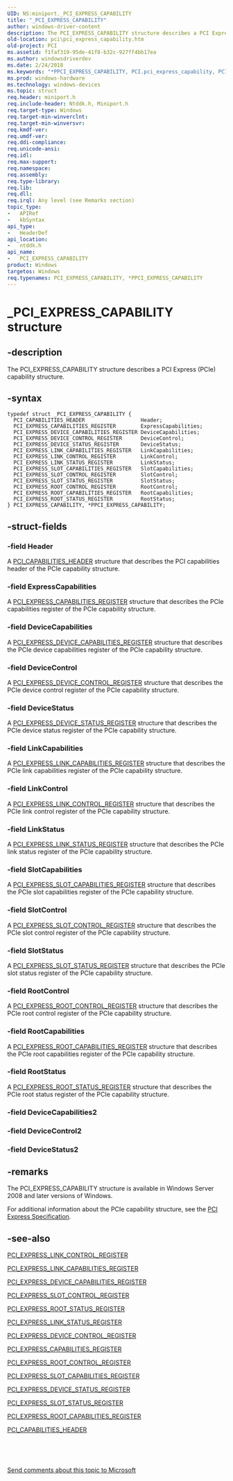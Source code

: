 ```yaml
---
UID: NS:miniport._PCI_EXPRESS_CAPABILITY
title: "_PCI_EXPRESS_CAPABILITY"
author: windows-driver-content
description: The PCI_EXPRESS_CAPABILITY structure describes a PCI Express (PCIe) capability structure.
old-location: pci\pci_express_capability.htm
old-project: PCI
ms.assetid: f1faf319-95de-41f8-b32c-927ff4bb17ea
ms.author: windowsdriverdev
ms.date: 2/24/2018
ms.keywords: "*PPCI_EXPRESS_CAPABILITY, PCI.pci_express_capability, PCI_EXPRESS_CAPABILITY, PCI_EXPRESS_CAPABILITY structure [Buses], PPCI_EXPRESS_CAPABILITY, PPCI_EXPRESS_CAPABILITY structure pointer [Buses], _PCI_EXPRESS_CAPABILITY, ntddk/PCI_EXPRESS_CAPABILITY, ntddk/PPCI_EXPRESS_CAPABILITY, pci_struct_9c629781-bcee-486d-bab3-5d5b7441ac72.xml"
ms.prod: windows-hardware
ms.technology: windows-devices
ms.topic: struct
req.header: miniport.h
req.include-header: Ntddk.h, Miniport.h
req.target-type: Windows
req.target-min-winverclnt: 
req.target-min-winversvr: 
req.kmdf-ver: 
req.umdf-ver: 
req.ddi-compliance: 
req.unicode-ansi: 
req.idl: 
req.max-support: 
req.namespace: 
req.assembly: 
req.type-library: 
req.lib: 
req.dll: 
req.irql: Any level (see Remarks section)
topic_type:
-	APIRef
-	kbSyntax
api_type:
-	HeaderDef
api_location:
-	ntddk.h
api_name:
-	PCI_EXPRESS_CAPABILITY
product: Windows
targetos: Windows
req.typenames: PCI_EXPRESS_CAPABILITY, *PPCI_EXPRESS_CAPABILITY
---
```


# _PCI_EXPRESS_CAPABILITY structure


## -description


The PCI_EXPRESS_CAPABILITY structure describes a PCI Express (PCIe) capability structure.


## -syntax


````
typedef struct _PCI_EXPRESS_CAPABILITY {
  PCI_CAPABILITIES_HEADER                  Header;
  PCI_EXPRESS_CAPABILITIES_REGISTER        ExpressCapabilities;
  PCI_EXPRESS_DEVICE_CAPABILITIES_REGISTER DeviceCapabilities;
  PCI_EXPRESS_DEVICE_CONTROL_REGISTER      DeviceControl;
  PCI_EXPRESS_DEVICE_STATUS_REGISTER       DeviceStatus;
  PCI_EXPRESS_LINK_CAPABILITIES_REGISTER   LinkCapabilities;
  PCI_EXPRESS_LINK_CONTROL_REGISTER        LinkControl;
  PCI_EXPRESS_LINK_STATUS_REGISTER         LinkStatus;
  PCI_EXPRESS_SLOT_CAPABILITIES_REGISTER   SlotCapabilities;
  PCI_EXPRESS_SLOT_CONTROL_REGISTER        SlotControl;
  PCI_EXPRESS_SLOT_STATUS_REGISTER         SlotStatus;
  PCI_EXPRESS_ROOT_CONTROL_REGISTER        RootControl;
  PCI_EXPRESS_ROOT_CAPABILITIES_REGISTER   RootCapabilities;
  PCI_EXPRESS_ROOT_STATUS_REGISTER         RootStatus;
} PCI_EXPRESS_CAPABILITY, *PPCI_EXPRESS_CAPABILITY;
````


## -struct-fields




### -field Header

A <a href="https://msdn.microsoft.com/library/windows/hardware/ff537454">PCI_CAPABILITIES_HEADER</a> structure that describes the PCI capabilities header of the PCIe capability structure.


### -field ExpressCapabilities

A <a href="https://msdn.microsoft.com/library/windows/hardware/ff537459">PCI_EXPRESS_CAPABILITIES_REGISTER</a> structure that describes the PCIe capabilities register of the PCIe capability structure.


### -field DeviceCapabilities

A <a href="https://msdn.microsoft.com/library/windows/hardware/ff537463">PCI_EXPRESS_DEVICE_CAPABILITIES_REGISTER</a> structure that describes the PCIe device capabilities register of the PCIe capability structure.


### -field DeviceControl

A <a href="https://msdn.microsoft.com/library/windows/hardware/ff537464">PCI_EXPRESS_DEVICE_CONTROL_REGISTER</a> structure that describes the PCIe device control register of the PCIe capability structure.


### -field DeviceStatus

A <a href="https://msdn.microsoft.com/library/windows/hardware/ff537465">PCI_EXPRESS_DEVICE_STATUS_REGISTER</a> structure that describes the PCIe device status register of the PCIe capability structure.


### -field LinkCapabilities

A <a href="https://msdn.microsoft.com/library/windows/hardware/ff537468">PCI_EXPRESS_LINK_CAPABILITIES_REGISTER</a> structure that describes the PCIe link capabilities register of the PCIe capability structure.


### -field LinkControl

A <a href="https://msdn.microsoft.com/library/windows/hardware/ff537469">PCI_EXPRESS_LINK_CONTROL_REGISTER</a> structure that describes the PCIe link control register of the PCIe capability structure.


### -field LinkStatus

A <a href="https://msdn.microsoft.com/library/windows/hardware/ff537470">PCI_EXPRESS_LINK_STATUS_REGISTER</a> structure that describes the PCIe link status register of the PCIe capability structure.


### -field SlotCapabilities

A <a href="https://msdn.microsoft.com/library/windows/hardware/ff537560">PCI_EXPRESS_SLOT_CAPABILITIES_REGISTER</a> structure that describes the PCIe slot capabilities register of the PCIe capability structure.


### -field SlotControl

A <a href="https://msdn.microsoft.com/library/windows/hardware/ff537562">PCI_EXPRESS_SLOT_CONTROL_REGISTER</a> structure that describes the PCIe slot control register of the PCIe capability structure.


### -field SlotStatus

A <a href="https://msdn.microsoft.com/library/windows/hardware/ff537564">PCI_EXPRESS_SLOT_STATUS_REGISTER</a> structure that describes the PCIe slot status register of the PCIe capability structure.


### -field RootControl

A <a href="https://msdn.microsoft.com/library/windows/hardware/ff537474">PCI_EXPRESS_ROOT_CONTROL_REGISTER</a> structure that describes the PCIe root control register of the PCIe capability structure.


### -field RootCapabilities

A <a href="https://msdn.microsoft.com/library/windows/hardware/ff537473">PCI_EXPRESS_ROOT_CAPABILITIES_REGISTER</a> structure that describes the PCIe root capabilities register of the PCIe capability structure.


### -field RootStatus

A <a href="https://msdn.microsoft.com/library/windows/hardware/ff537477">PCI_EXPRESS_ROOT_STATUS_REGISTER</a> structure that describes the PCIe root status register of the PCIe capability structure.


### -field DeviceCapabilities2

 


### -field DeviceControl2

 


### -field DeviceStatus2

 




## -remarks



The PCI_EXPRESS_CAPABILITY structure is available in Windows Server 2008 and later versions of Windows.

For additional information about the PCIe capability structure, see the <a href="http://go.microsoft.com/fwlink/p/?linkid=69486">PCI Express Specification</a>.




## -see-also

<a href="https://msdn.microsoft.com/library/windows/hardware/ff537469">PCI_EXPRESS_LINK_CONTROL_REGISTER</a>



<a href="https://msdn.microsoft.com/library/windows/hardware/ff537468">PCI_EXPRESS_LINK_CAPABILITIES_REGISTER</a>



<a href="https://msdn.microsoft.com/library/windows/hardware/ff537463">PCI_EXPRESS_DEVICE_CAPABILITIES_REGISTER</a>



<a href="https://msdn.microsoft.com/library/windows/hardware/ff537562">PCI_EXPRESS_SLOT_CONTROL_REGISTER</a>



<a href="https://msdn.microsoft.com/library/windows/hardware/ff537477">PCI_EXPRESS_ROOT_STATUS_REGISTER</a>



<a href="https://msdn.microsoft.com/library/windows/hardware/ff537470">PCI_EXPRESS_LINK_STATUS_REGISTER</a>



<a href="https://msdn.microsoft.com/library/windows/hardware/ff537464">PCI_EXPRESS_DEVICE_CONTROL_REGISTER</a>



<a href="https://msdn.microsoft.com/library/windows/hardware/ff537459">PCI_EXPRESS_CAPABILITIES_REGISTER</a>



<a href="https://msdn.microsoft.com/library/windows/hardware/ff537474">PCI_EXPRESS_ROOT_CONTROL_REGISTER</a>



<a href="https://msdn.microsoft.com/library/windows/hardware/ff537560">PCI_EXPRESS_SLOT_CAPABILITIES_REGISTER</a>



<a href="https://msdn.microsoft.com/library/windows/hardware/ff537465">PCI_EXPRESS_DEVICE_STATUS_REGISTER</a>



<a href="https://msdn.microsoft.com/library/windows/hardware/ff537564">PCI_EXPRESS_SLOT_STATUS_REGISTER</a>



<a href="https://msdn.microsoft.com/library/windows/hardware/ff537473">PCI_EXPRESS_ROOT_CAPABILITIES_REGISTER</a>



<a href="https://msdn.microsoft.com/library/windows/hardware/ff537454">PCI_CAPABILITIES_HEADER</a>



 

 

<a href="mailto:wsddocfb@microsoft.com?subject=Documentation%20feedback [PCI\buses]:%20PCI_EXPRESS_CAPABILITY structure%20 RELEASE:%20(2/24/2018)&amp;body=%0A%0APRIVACY STATEMENT%0A%0AWe use your feedback to improve the documentation. We don't use your email address for any other purpose, and we'll remove your email address from our system after the issue that you're reporting is fixed. While we're working to fix this issue, we might send you an email message to ask for more info. Later, we might also send you an email message to let you know that we've addressed your feedback.%0A%0AFor more info about Microsoft's privacy policy, see http://privacy.microsoft.com/en-us/default.aspx." title="Send comments about this topic to Microsoft">Send comments about this topic to Microsoft</a>

